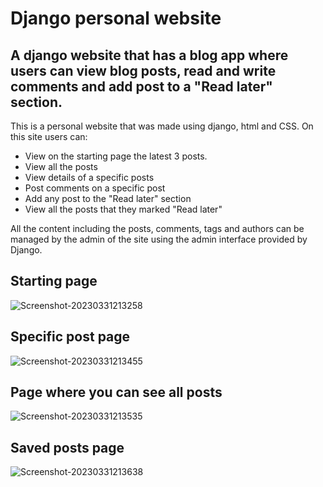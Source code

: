 # Django personal website

## A django website that has a blog app where users can view blog posts, read and write comments and add post to a "Read later" section.

This is a personal website that was made using django, html and CSS. On this site users can:
* View on the starting page the latest 3 posts.
* View all the posts
* View details of a specific posts
* Post comments on a specific post
* Add any post to the "Read later" section
* View all the posts that they marked "Read later"

All the content including the posts, comments, tags and authors can be managed by the admin of the site using the admin interface provided by Django.

## Starting page
![Screenshot-20230331213258](https://user-images.githubusercontent.com/118021594/229201738-e4687336-e59f-4726-bcd0-bcf34125beef.png)

## Specific post page
![Screenshot-20230331213455](https://user-images.githubusercontent.com/118021594/229202317-56caa739-518f-4369-ad8b-85973d2aab90.png)

## Page where you can see all posts
![Screenshot-20230331213535](https://user-images.githubusercontent.com/118021594/229202383-291b15fe-fd74-486b-9253-a3398a9f691a.png)

## Saved posts page
![Screenshot-20230331213638](https://user-images.githubusercontent.com/118021594/229202601-a43f77cd-4dc5-4342-924a-dda8ec079202.png)



